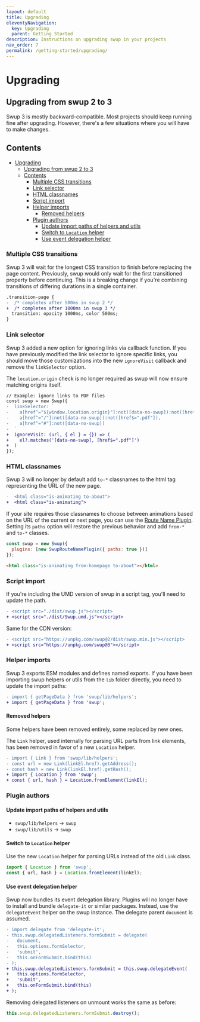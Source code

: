 ```yaml
---
layout: default
title: Upgrading
eleventyNavigation:
  key: Upgrading
  parent: Getting Started
description: Instructions on upgrading swup in your projects
nav_order: 7
permalink: /getting-started/upgrading/
---
```


# Upgrading

## Upgrading from swup 2 to 3

Swup 3 is mostly backward-compatible. Most projects should keep running fine after upgrading. However, there's a few situations where you will have to make changes.

## Contents

- [Upgrading](#upgrading)
  - [Upgrading from swup 2 to 3](#upgrading-from-swup-2-to-3)
  - [Contents](#contents)
    - [Multiple CSS transitions](#multiple-css-transitions)
    - [Link selector](#link-selector)
    - [HTML classnames](#html-classnames)
    - [Script import](#script-import)
    - [Helper imports](#helper-imports)
      - [Removed helpers](#removed-helpers)
    - [Plugin authors](#plugin-authors)
      - [Update import paths of helpers and utils](#update-import-paths-of-helpers-and-utils)
      - [Switch to `Location` helper](#switch-to-location-helper)
      - [Use event delegation helper](#use-event-delegation-helper)

### Multiple CSS transitions

Swup 3 will wait for the longest CSS transition to finish before replacing the page content. Previously, swup would only wait for the first transitioned property before continuing. This is a breaking change if you're combining transitions of differing durations in a single container.

```diff
.transition-page {
-  /* completes after 500ms in swup 2 */
+  /* completes after 1000ms in swup 3 */
  transition: opacity 1000ms, color 500ms;
}
```

### Link selector

Swup 3 added a new option for ignoring links via callback function. If you have previously modified the link selector to ignore specific links, you should move those customizations into the new `ignoreVisit` callback and remove the `linkSelector` option.

The `location.origin` check is no longer required as swup will now ensure matching origins itself.

```diff
// Example: ignore links to PDF files
const swup = new Swup({
-  linkSelector: `
-    a[href^="${window.location.origin}"]:not([data-no-swup]):not([href$=".pdf"]),
-    a[href^="/"]:not([data-no-swup]):not([href$=".pdf"]),
-    a[href^="#"]:not([data-no-swup])
-  `
+  ignoreVisit: (url, { el } = {}) => (
+    el?.matches('[data-no-swup], [href$=".pdf"]')
+  )
});
```

### HTML classnames

Swup 3 will no longer by default add `to-*` classnames to the html tag
representing the URL of the new page.

```diff
-  <html class="is-animating to-about">
+  <html class="is-animating">
```

If your site requires those classnames to choose between animations based on the
URL of the current or next page, you can use the
[Route Name Plugin](/plugins/route-name-plugin). Setting its `paths` option will
restore the previous behavior and add `from-*` and `to-*` classes.

```js
const swup = new Swup({
  plugins: [new SwupRouteNamePlugin({ paths: true })]
});
```

```html
<html class="is-animating from-homepage to-about"></html>
```

### Script import

If you're including the UMD version of swup in a script tag, you'll need to update the path.

```diff
- <script src="./dist/swup.js"></script>
+ <script src="./dist/Swup.umd.js"></script>
```

Same for the CDN version:

```diff
- <script src="https://unpkg.com/swup@2/dist/swup.min.js"></script>
+ <script src="https://unpkg.com/swup@3"></script>
```

### Helper imports

Swup 3 exports ESM modules and defines named exports. If you have been importing swup helpers or utils from the `lib` folder directly, you need to update the import paths:

```diff
- import { getPageData } from 'swup/lib/helpers';
+ import { getPageData } from 'swup';
```

#### Removed helpers

Some helpers have been removed entirely, some replaced by new ones.

The `Link` helper, used internally for parsing URL parts from link elements, has been removed in favor of a new `Location` helper.

```diff
- import { Link } from 'swup/lib/helpers';
- const url = new Link(linkEl.href).getAddress();
- const hash = new Link(linkEl.href).getHash();
+ import { Location } from 'swup';
+ const { url, hash } = Location.fromElement(linkEl);
```

### Plugin authors

#### Update import paths of helpers and utils

- `swup/lib/helpers` → `swup`
- `swup/lib/utils` → `swup`

#### Switch to `Location` helper

Use the new `Location` helper for parsing URLs instead of the old `Link` class.

```js
import { Location } from 'swup';
const { url, hash } = Location.fromElement(linkEl);
```

#### Use event delegation helper

Swup now bundles its event delegation library. Plugins will no longer have to install and bundle `delegate-it` or similar packages. Instead, use the `delegateEvent` helper on the swup instance. The delegate parent `document` is assumed.

```diff
- import delegate from 'delegate-it';
- this.swup.delegatedListeners.formSubmit = delegate(
-   document,
-   this.options.formSelector,
-   'submit',
-   this.onFormSubmit.bind(this)
- );
+ this.swup.delegatedListeners.formSubmit = this.swup.delegateEvent(
+   this.options.formSelector,
+   'submit',
+   this.onFormSubmit.bind(this)
+ );
```

Removing delegated listeners on unmount works the same as before:

```js
this.swup.delegatedListeners.formSubmit.destroy();
```
